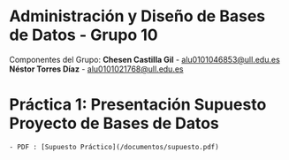 # Administración y Diseño de Bases de Datos - Grupo 10
Componentes del Grupo:
 **Chesen Castilla Gil** - alu0101046853@ull.edu.es
 **Néstor Torres Díaz** - alu0101021768@ull.edu.es

# Práctica 1: Presentación Supuesto Proyecto de Bases de Datos
	- PDF : [Supuesto Práctico](/documentos/supuesto.pdf)

